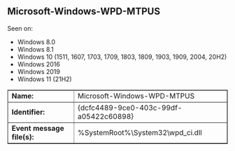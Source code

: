 ## Microsoft-Windows-WPD-MTPUS

Seen on:
* Windows 8.0
* Windows 8.1
* Windows 10 (1511, 1607, 1703, 1709, 1803, 1809, 1903, 1909, 2004, 20H2)
* Windows 2016
* Windows 2019
* Windows 11 (21H2)

<table border="1" class="docutils">
  <tbody>
    <tr>
      <td><b>Name:</b></td>
      <td>Microsoft-Windows-WPD-MTPUS</td>
    </tr>
    <tr>
      <td><b>Identifier:</b></td>
      <td>{dcfc4489-9ce0-403c-99df-a05422c60898}</td>
    </tr>
    <tr>
      <td><b>Event message file(s):</b></td>
      <td>%SystemRoot%\System32\wpd_ci.dll</td>
    </tr>
  </tbody>
</table>

&nbsp;

